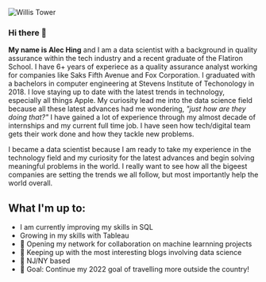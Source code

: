 ![Willis Tower](https://images.unsplash.com/photo-1477959858617-67f85cf4f1df?ixlib=rb-4.0.3&ixid=MnwxMjA3fDB8MHxwaG90by1wYWdlfHx8fGVufDB8fHx8&auto=format&fit=crop&w=1244&q=80)



### Hi there 👋

**My name is Alec Hing** and I am a data scientist with a background in quality assurance within the tech industry and a recent graduate of the Flatiron School. I have 6+ years of experiece as a quality assurance analyst working for companies like Saks Fifth Avenue and Fox Corporation. I graduated with a bachelors in computer engineering at Stevens Institute of Techonology in 2018. I love staying up to date with the latest trends in technology, especially all things Apple. My curiosity lead me into the data science field because all these latest advances had me wondering, _"just how are they doing that?"_  I have gained a lot of experience through my almost decade of internships and my current full time job. I have seen how tech/digital team gets their work done and how they tackle new problems.

I became a data scientist because I am ready to take my experience in the technology field and my curiosity for the latest advances and begin solving meaningful problems in the world. I really want to see how all the bigeest companies are setting the trends we all follow, but most importantly help the world overall.

## What I'm up to:
- I am currently improving my skills in SQL
- Growing in my skills with Tableau
- 🤝 Opening my network for collaboration on machine learnning projects
- 📖 Keeping up with the most interesting blogs involving data science
- 🗽 NJ/NY based
- 🥅 Goal: Continue my 2022 goal of travelling more outside the country!
